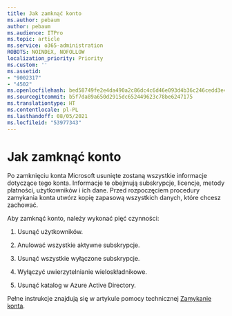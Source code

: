 ```yaml
---
title: Jak zamknąć konto
ms.author: pebaum
author: pebaum
ms.audience: ITPro
ms.topic: article
ms.service: o365-administration
ROBOTS: NOINDEX, NOFOLLOW
localization_priority: Priority
ms.custom: ''
ms.assetid:
- "9002317"
- "4502"
ms.openlocfilehash: bed58749fe2e4da490a2c86dc4c6d46e093d4b36c246cedd3e4f86e75c817c9a
ms.sourcegitcommit: b5f7da89a650d2915dc652449623c78be6247175
ms.translationtype: HT
ms.contentlocale: pl-PL
ms.lasthandoff: 08/05/2021
ms.locfileid: "53977343"
---
```

# <a name="how-to-close-your-account"></a>Jak zamknąć konto

Po zamknięciu konta Microsoft usunięte zostaną wszystkie informacje dotyczące tego konta. Informacje te obejmują subskrypcje, licencje, metody płatności, użytkowników i ich dane. Przed rozpoczęciem procedury zamykania konta utwórz kopię zapasową wszystkich danych, które chcesz zachować.

Aby zamknąć konto, należy wykonać pięć czynności:

1. Usunąć użytkowników.

2. Anulować wszystkie aktywne subskrypcje.

3. Usunąć wszystkie wyłączone subskrypcje.

4. Wyłączyć uwierzytelnianie wieloskładnikowe.

5. Usunąć katalog w Azure Active Directory.

Pełne instrukcje znajdują się w artykule pomocy technicznej [Zamykanie konta](https://docs.microsoft.com/microsoft-365/commerce/close-your-account).
